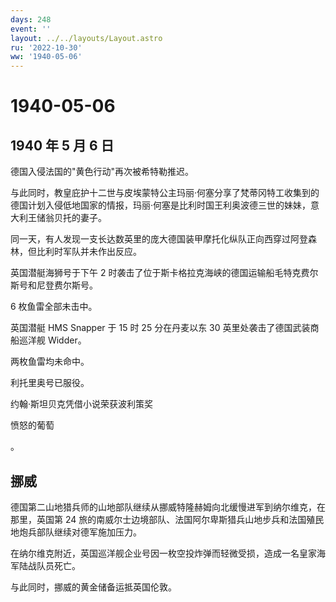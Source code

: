 ```yaml
---
days: 248
event: ''
layout: ../../layouts/Layout.astro
ru: '2022-10-30'
ww: '1940-05-06'
---
```


# 1940-05-06

## 1940 年 5 月 6 日

德国入侵法国的"黄色行动"再次被希特勒推迟。

与此同时，教皇庇护十二世与皮埃蒙特公主玛丽·何塞分享了梵蒂冈特工收集到的德国计划入侵低地国家的情报，玛丽·何塞是比利时国王利奥波德三世的妹妹，意大利王储翁贝托的妻子。

同一天，有人发现一支长达数英里的庞大德国装甲摩托化纵队正向西穿过阿登森林，但比利时军队并未作出反应。

英国潜艇海狮号于下午 2
时袭击了位于斯卡格拉克海峡的德国运输船毛特克费尔斯号和尼登费尔斯号。

6 枚鱼雷全部未击中。

英国潜艇 HMS Snapper 于 15 时 25 分在丹麦以东 30
英里处袭击了德国武装商船巡洋舰 Widder。

两枚鱼雷均未命中。

利托里奥号已服役。

约翰·斯坦贝克凭借小说荣获波利策奖

愤怒的葡萄

。

## 挪威

德国第二山地猎兵师的山地部队继续从挪威特隆赫姆向北缓慢进军到纳尔维克，在那里，英国第
24
旅的南威尔士边境部队、法国阿尔卑斯猎兵山地步兵和法国殖民地炮兵部队继续对德军施加压力。

在纳尔维克附近，英国巡洋舰企业号因一枚空投炸弹而轻微受损，造成一名皇家海军陆战队员死亡。

与此同时，挪威的黄金储备运抵英国伦敦。